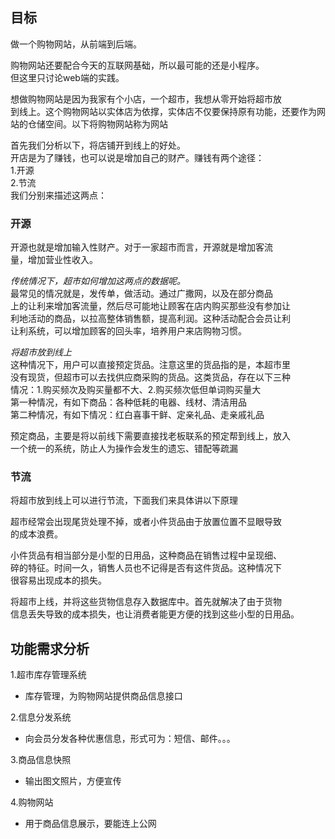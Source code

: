 <!-- webApp.md -->
<!-- author:fudamai -->

## 目标
做一个购物网站，从前端到后端。

购物网站还要配合今天的互联网基础，所以最可能的还是小程序。  
但这里只讨论web端的实践。

想做购物网站是因为我家有个小店，一个超市，我想从零开始将超市放  
到线上。这个购物网站以实体店为依撑，实体店不仅要保持原有功能，还要作为网站的仓储空间。以下将购物网站称为网站

首先我们分析以下，将店铺开到线上的好处。  
开店是为了赚钱，也可以说是增加自己的财产。赚钱有两个途径：  
1.开源  
2.节流  
我们分别来描述这两点：

### **开源**
开源也就是增加输入性财产。对于一家超市而言，开源就是增加客流  
量，增加营业性收入。  

*传统情况下，超市如何增加这两点的数据呢。*  
最常见的情况就是，发传单，做活动。通过广撒网，以及在部分商品  
上的让利来增加客流量，然后尽可能地让顾客在店内购买那些没有参加让  
利地活动的商品，以拉高整体销售额，提高利润。这种活动配合会员让利  
让利系统，可以增加顾客的回头率，培养用户来店购物习惯。

*将超市放到线上*  
这种情况下，用户可以直接预定货品。注意这里的货品指的是，本超市里  
没有现货，但超市可以去找供应商采购的货品。这类货品，存在以下三种  
情况：1.购买频次及购买量都不大、2.购买频次低但单词购买量大  
第一种情况，有如下商品：各种低耗的电器、线材、清洁用品  
第二种情况，有如下情况：红白喜事干鲜、定亲礼品、走亲戚礼品

预定商品，主要是将以前线下需要直接找老板联系的预定帮到线上，放入  
一个统一的系统，防止人为操作会发生的遗忘、错配等疏漏

### **节流**
将超市放到线上可以进行节流，下面我们来具体讲以下原理

超市经常会出现尾货处理不掉，或者小件货品由于放置位置不显眼导致  
的成本浪费。

小件货品有相当部分是小型的日用品，这种商品在销售过程中呈现细、  
碎的特征。时间一久，销售人员也不记得是否有这件货品。这种情况下  
很容易出现成本的损失。

将超市上线，并将这些货物信息存入数据库中。首先就解决了由于货物  
信息丢失导致的成本损失，也让消费者能更方便的找到这些小型的日用品。

## 功能需求分析
1.超市库存管理系统  
- 库存管理，为购物网站提供商品信息接口

2.信息分发系统  
- 向会员分发各种优惠信息，形式可为：短信、邮件。。。

3.商品信息快照  
- 输出图文照片，方便宣传

4.购物网站  
- 用于商品信息展示，要能连上公网